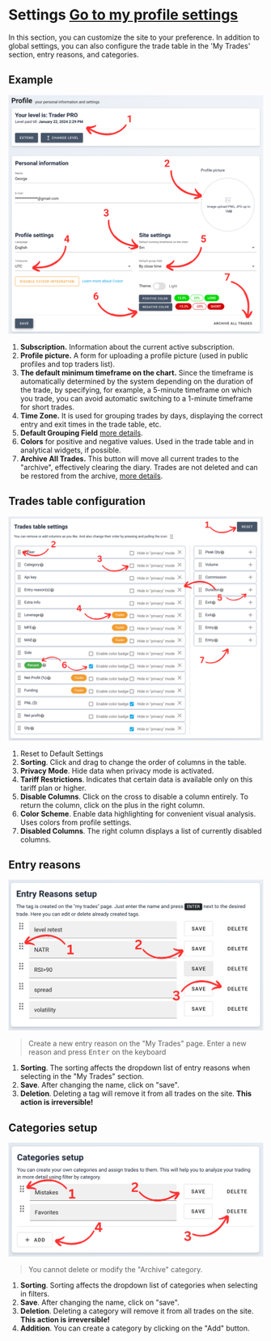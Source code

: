 # Settings <a target="_blank" href="https://tradermake.money/app2/account/profile" class="btn btn-header">Go to my profile settings</a>

In this section, you can customize the site to your preference. In addition to
global settings, you can also configure the trade table in the 'My Trades'
section, entry reasons, and categories.

## Example

<!-- panels:start -->
<!-- div:left-panel -->

<picture > <source srcset="_media/profile-settings/main-dark.png"
    media="(prefers-color-scheme: dark)"> <img
        src="_media/profile-settings/main.png" > </picture>

<!-- div:right-panel -->

1. **Subscription.** Information about the current active subscription.
2. **Profile picture.** A form for uploading a profile picture (used in public
   profiles and top traders list).
3. **The default minimum timeframe on the chart.** Since the timeframe is
   automatically determined by the system depending on the duration of the
   trade, by specifying, for example, a 5-minute timeframe on which you trade,
   you can avoid automatic switching to a 1-minute timeframe for short trades.
4. **Time Zone.** It is used for grouping trades by days, displaying the correct
   entry and exit times in the trade table, etc.
5. **Default Grouping Field**
   [more details](filters.md#trade-openingclosing-date).
6. **Colors** for positive and negative values. Used in the trade table and in
   analytical widgets, if possible.
7. **Archive All Trades.** This button will move all current trades to the
   "archive", effectively clearing the diary. Trades are not deleted and can be
   restored from the archive,
   [more details](my-trades.md#start-from-scratch-archive).

<!-- panels:end -->

## Trades table configuration

<!-- panels:start -->
<!-- div:left-panel -->

<picture > <source srcset="_media/profile-settings/table-dark.png"
    media="(prefers-color-scheme: dark)"> <img
        src="_media/profile-settings/table.png" > </picture>

<!-- div:right-panel -->

1. Reset to Default Settings
2. **Sorting**. Click and drag to change the order of columns in the table.
3. **Privacy Mode**. Hide data when privacy mode is activated.
4. **Tariff Restrictions**. Indicates that certain data is available only on
   this tariff plan or higher.
5. **Disable Columns**. Click on the cross to disable a column entirely. To
   return the column, click on the plus in the right column.
6. **Color Scheme**. Enable data highlighting for convenient visual analysis.
   Uses colors from profile settings.
7. **Disabled Columns**. The right column displays a list of currently disabled
   columns.

<!-- panels:end -->

## Entry reasons

<!-- panels:start -->
<!-- div:left-panel -->

<picture > <source srcset="_media/profile-settings/tags-dark.png"
    media="(prefers-color-scheme: dark)"> <img
        src="_media/profile-settings/tags.png" > </picture>

<!-- div:right-panel -->

> Create a new entry reason on the "My Trades" page. Enter a new reason and
> press <kbd>Enter</kbd> on the keyboard

1. **Sorting**. The sorting affects the dropdown list of entry reasons when
   selecting in the "My Trades" section.
2. **Save**. After changing the name, click on "save".
3. **Deletion**. Deleting a tag will remove it from all trades on the site.
   **This action is irreversible!**

<!-- panels:end -->

## Categories setup

<!-- panels:start -->
<!-- div:left-panel -->

<picture > <source srcset="_media/profile-settings/categories-dark.png"
    media="(prefers-color-scheme: dark)"> <img
        src="_media/profile-settings/categories.png" > </picture>

<!-- div:right-panel -->

> You cannot delete or modify the "Archive" category.

1. **Sorting**. Sorting affects the dropdown list of categories when selecting
   in filters.
2. **Save**. After changing the name, click on "save".
3. **Deletion**. Deleting a category will remove it from all trades on the site.
   **This action is irreversible!**
4. **Addition**. You can create a category by clicking on the "Add" button.

<!-- panels:end -->
